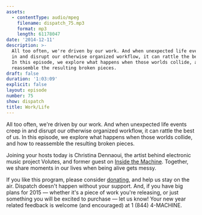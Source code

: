 ```yaml
---
assets:
  - contentType: audio/mpeg
    filename: dispatch_75.mp3
    format: mp3
    length: 61178047
date: '2014-12-11'
description: >-
  All too often, we're driven by our work. And when unexpected life events creep
  in and disrupt our otherwise organized workflow, it can rattle the best of us.
  In this episode, we explore what happens when those worlds collide, and how to
  reassemble the resulting broken pieces.
draft: false
duration: '1:03:09'
explicit: false
layout: episode
number: 75
show: dispatch
title: Work/Life
---
```

All too often, we're driven by our work. And when unexpected life events creep in and disrupt our otherwise organized workflow, it can rattle the best of us. In this episode, we explore what happens when those worlds collide, and how to reassemble the resulting broken pieces.

Joining your hosts today is Christina Dennaoui, the artist behind electronic music project Volutes, and former guest on [Inside the Machine](http://nicholaswyoung.com/programs/inside-the-machine/40). Together, we share moments in our lives when being alive gets messy.

If you like this program, please consider [donating](http://nicholaswyoung.com/donate), and help us stay on the air. Dispatch doesn't happen without your support. And, if you have big plans for 2015 &mdash; whether it's a piece of work you're releasing, or just something you will be excited to purchase &mdash; let us know! Your new year related feedback is welcome (and encouraged) at 1 (844) 4-MACHINE.